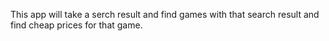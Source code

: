 This app will take a serch result and find games with that search result and find cheap prices for that game.
